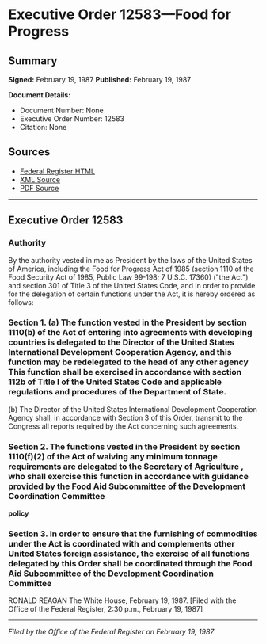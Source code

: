 # Executive Order 12583—Food for Progress

## Summary

**Signed:** February 19, 1987
**Published:** February 19, 1987

**Document Details:**
- Document Number: None
- Executive Order Number: 12583
- Citation: None

## Sources
- [Federal Register HTML](https://www.presidency.ucsb.edu/documents/executive-order-12583-food-for-progress)
- [XML Source](None)
- [PDF Source](None)

---

## Executive Order 12583

### Authority

By the authority vested in me as President by the laws of the United States of America, including the Food for Progress Act of 1985 (section 1110 of the Food Security Act of 1985, Public Law 99-198; 7 U.S.C. 17360) ("the Act") and section 301 of Title 3 of the United States Code, and in order to provide for the delegation of certain functions under the Act, it is hereby ordered as follows:
### Section 1. (a) The function vested in the President by section 1110(b) of the Act of entering into agreements with developing countries is delegated to the Director of the United States International Development Cooperation Agency, and this function may be redelegated to the head of any other agency This function shall be exercised in accordance with section 112b of Title I of the United States Code and applicable regulations and procedures of the Department of State.

(b) The Director of the United States International Development Cooperation Agency shall, in accordance with Section 3 of this Order, transmit to the Congress all reports required by the Act concerning such agreements.
### Section 2. The functions vested in the President by section 1110(f)(2) of the Act of waiving any minimum tonnage requirements are delegated to the Secretary of Agriculture , who shall exercise this function in accordance with  guidance provided by the Food Aid Subcommittee of the Development Coordination Committee

**policy**

### Section 3. In order to ensure that the furnishing of commodities under the Act is coordinated with and complements other United States foreign assistance, the exercise of all functions delegated by this Order shall be coordinated through the Food Aid Subcommittee of the Development Coordination Committee

RONALD REAGAN
The White House,
February 19, 1987.
[Filed with the Office of the Federal Register, 2:30 p.m., February 19, 1987]

---

*Filed by the Office of the Federal Register on February 19, 1987*
